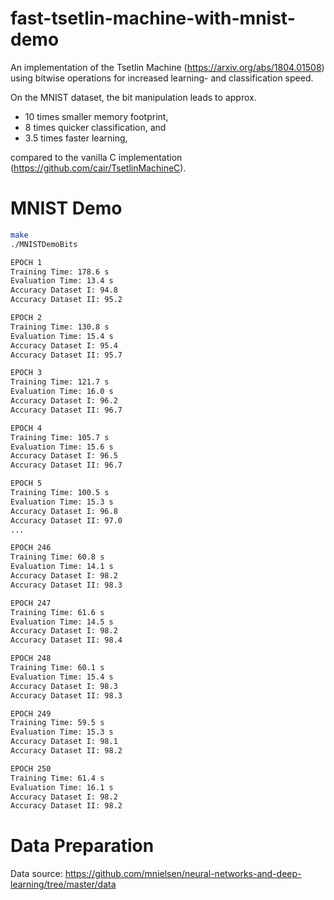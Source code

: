 # fast-tsetlin-machine-with-mnist-demo
An implementation of the Tsetlin Machine (https://arxiv.org/abs/1804.01508) using bitwise operations for increased learning- and classification speed.

On the MNIST dataset, the bit manipulation leads to approx.
* 10 times smaller memory footprint,
* 8 times quicker classification, and
* 3.5 times faster learning,

compared to the vanilla C implementation (https://github.com/cair/TsetlinMachineC). 

# MNIST Demo
```bash
make
./MNISTDemoBits 

EPOCH 1
Training Time: 178.6 s
Evaluation Time: 13.4 s
Accuracy Dataset I: 94.8
Accuracy Dataset II: 95.2

EPOCH 2
Training Time: 130.8 s
Evaluation Time: 15.4 s
Accuracy Dataset I: 95.4
Accuracy Dataset II: 95.7

EPOCH 3
Training Time: 121.7 s
Evaluation Time: 16.0 s
Accuracy Dataset I: 96.2
Accuracy Dataset II: 96.7

EPOCH 4
Training Time: 105.7 s
Evaluation Time: 15.6 s
Accuracy Dataset I: 96.5
Accuracy Dataset II: 96.7

EPOCH 5
Training Time: 100.5 s
Evaluation Time: 15.3 s
Accuracy Dataset I: 96.8
Accuracy Dataset II: 97.0
...

EPOCH 246
Training Time: 60.8 s
Evaluation Time: 14.1 s
Accuracy Dataset I: 98.2
Accuracy Dataset II: 98.3

EPOCH 247
Training Time: 61.6 s
Evaluation Time: 14.5 s
Accuracy Dataset I: 98.2
Accuracy Dataset II: 98.4

EPOCH 248
Training Time: 60.1 s
Evaluation Time: 15.4 s
Accuracy Dataset I: 98.3
Accuracy Dataset II: 98.3

EPOCH 249
Training Time: 59.5 s
Evaluation Time: 15.3 s
Accuracy Dataset I: 98.1
Accuracy Dataset II: 98.2

EPOCH 250
Training Time: 61.4 s
Evaluation Time: 16.1 s
Accuracy Dataset I: 98.2
Accuracy Dataset II: 98.2
```
# Data Preparation

Data source: https://github.com/mnielsen/neural-networks-and-deep-learning/tree/master/data
